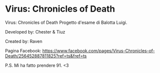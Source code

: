 # Virus: Chronicles of Death
Virus: Chronicles of Death
Progetto d'esame di Balotta Luigi.

Developed by: Chester & Tiuz

Created by: Raven

Pagina Facebook: https://www.facebook.com/pages/Virus-Chronicles-of-Death/256452887811825?ref=ts&fref=ts

P.S. Mi ha fatto prendere 91. <3
